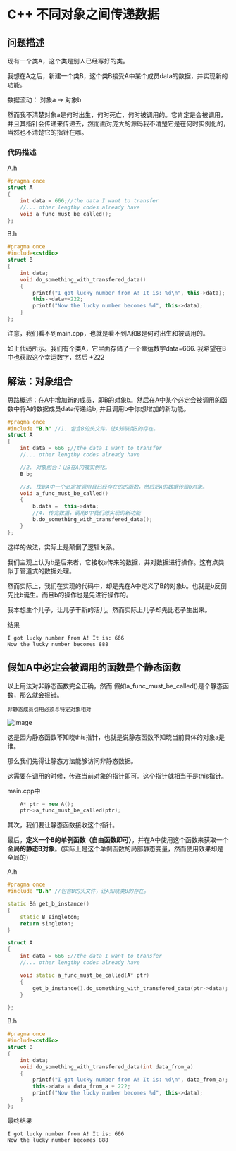 # C++ 不同对象之间传递数据

## 问题描述

现有一个类A，这个类是别人已经写好的类。

我想在A之后，新建一个类B，这个类B接受A中某个成员data的数据，并实现新的功能。

数据流动：
对象a -> 对象b 

然而我不清楚对象a是何时出生，何时死亡，何时被调用的。它肯定是会被调用，并且其指针会传递来传递去，然而面对庞大的源码我不清楚它是在何时实例化的，当然也不清楚它的指针在哪。


### 代码描述
A.h
```cpp
#pragma once
struct A
{
    int data = 666;//the data I want to transfer
    //... other lengthy codes already have
    void a_func_must_be_called();
};
```

B.h
```cpp
#pragma once
#include<cstdio>
struct B
{
    int data;
    void do_something_with_transfered_data()
    {
        printf("I got lucky number from A! It is: %d\n", this->data);
        this->data+=222;
        printf("Now the lucky number becomes %d", this->data);
    }
};
```


注意，我们看不到main.cpp，也就是看不到A和B是何时出生和被调用的。


如上代码所示。我们有个类A，它里面存储了一个幸运数字data=666. 我希望在B中也获取这个幸运数字，然后  +222

## 解法：对象组合

思路概述：在A中增加新的成员，即B的对象b。然后在A中某个必定会被调用的函数中将A的数据成员data传递给b, 并且调用b中你想增加的新功能。

```cpp
#pragma once
#include "B.h" //1. 包含B的头文件，让A知晓类B的存在。
struct A
{
    int data = 666 ;//the data I want to transfer
    //... other lengthy codes already have

    //2. 对象组合：让B在A内被实例化。
    B b;

    //3. 找到A中一个必定被调用且已经存在的的函数，然后把A的数据传给b对象。
    void a_func_must_be_called()
    {
        b.data =  this->data;
        //4. 传完数据，调用B中我们想实现的新功能
        b.do_something_with_transfered_data();
    }
};
```

这样的做法，实际上是颠倒了逻辑关系。

我们主观上认为b是后来者，它接收a传来的数据，并对数据进行操作。这有点类似于管道式的数据处理。

然而实际上，我们在实现的代码中，却是先在A中定义了B的对象b。也就是b反倒先比b诞生。而且b的操作也是先进行操作的。

我本想生个儿子，让儿子干新的活儿。然而实际上儿子却先比老子生出来。

结果
```
I got lucky number from A! It is: 666        
Now the lucky number becomes 888
```
## 假如A中必定会被调用的函数是个静态函数

以上用法对非静态函数完全正确，然而
假如a_func_must_be_called()是个静态函数，那么就会报错。
```
非静态成员引用必须与特定对象相对
```
![image](https://user-images.githubusercontent.com/48758868/198202181-62a345fc-c75e-4259-8b03-563fed3fb04e.png)

这是因为静态函数不知晓this指针，也就是说静态函数不知晓当前具体的对象a是谁。


那么我们先得让静态方法能够访问非静态数据。

这需要在调用的时候，传递当前对象的指针即可。这个指针就相当于是this指针。

main.cpp中
```cpp
    A* ptr = new A();
    ptr->a_func_must_be_called(ptr);
```


其次，我们要让静态函数接收这个指针。

最后，**定义一个B的单例函数（自由函数即可）**，并在A中使用这个函数来获取一个**全局的静态B对象**。(实际上是这个单例函数的局部静态变量，然而使用效果却是全局的）

A.h
```cpp
#pragma once
#include "B.h" //包含B的头文件，让A知晓类B的存在。

static B& get_b_instance()
{
	static B singleton;
	return singleton;
}

struct A
{
    int data = 666 ;//the data I want to transfer
    //... other lengthy codes already have

    void static a_func_must_be_called(A* ptr)
    {
        get_b_instance().do_something_with_transfered_data(ptr->data);
    }

};
```

B.h
```cpp
#pragma once
#include<cstdio>
struct B
{
    int data;
    void do_something_with_transfered_data(int data_from_a)
    {
        printf("I got lucky number from A! It is: %d\n", data_from_a);
        this->data = data_from_a + 222;
        printf("Now the lucky number becomes %d", this->data);
    }
};
```

最终结果
```
I got lucky number from A! It is: 666
Now the lucky number becomes 888
```
